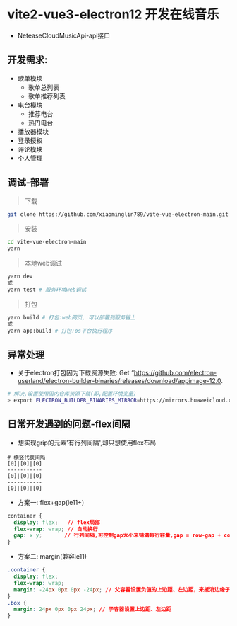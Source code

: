 # vite2-vue3-electron12 开发在线音乐
- NeteaseCloudMusicApi-api接口


## 开发需求:
- 歌单模块
  + 歌单总列表
  + 歌单推荐列表
- 电台模块
  + 推荐电台
  + 热门电台
- 播放器模块
- 登录授权
- 评论模块
- 个人管理


## 调试-部署 
> 下载
```bash
git clone https://github.com/xiaominglin789/vite-vue-electron-main.git
```
> 安装
```bash
cd vite-vue-electron-main
yarn
```

> 本地web调试
```bash
yarn dev
或
yarn test # 服务环境web调试
```

> 打包
```bash
yarn build # 打包:web网页, 可以部署到服务器上
或
yarn app:build # 打包:os平台执行程序
```

## 异常处理
- 关于electron打包因为下载资源失败: Get “https://github.com/electron-userland/electron-builder-binaries/releases/download/appimage-12.0.
```bash
# 解决,设置使用国内仓库资源下载(即,配置环境变量)
> export ELECTRON_BUILDER_BINARIES_MIRROR=https://mirrors.huaweicloud.com/electron-builder-binaries/
```


## 日常开发遇到的问题-flex间隔
- 想实现grip的元素'有行列间隔',却只想使用flex布局
```img
# 横竖代表间隔
[0]|[0]|[0]
-----------
[0]|[0]|[0]
-----------
[0]|[0]|[0]
```
- 方案一: flex+gap(ie11+)
```css
container {
  display: flex;   // flex局部
  flex-wrap: wrap; // 自动换行
  gap: x y;       // 行列间隔,可控制gap大小来铺满每行容量,gap = row-gap + column-gap
}
```
- 方案二: margin(兼容ie11)
```css
.container {
  display: flex;
  flex-wrap: wrap;
  margin: -24px 0px 0px -24px; // 父容器设置负值的上边距、左边距，来抵消边缘子容器的上边距、左边距
}
.box {
  margin: 24px 0px 0px 24px; // 子容器设置上边距、左边距
}
```
